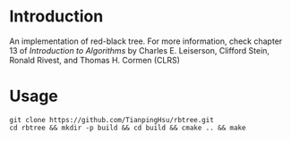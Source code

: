 # Introduction
An implementation of red-black tree.
For more information, check chapter 13 of *Introduction to Algorithms* by Charles E. Leiserson, Clifford Stein, Ronald Rivest, and Thomas H. Cormen (CLRS)

# Usage
```shell
git clone https://github.com/TianpingHsu/rbtree.git
cd rbtree && mkdir -p build && cd build && cmake .. && make
```
